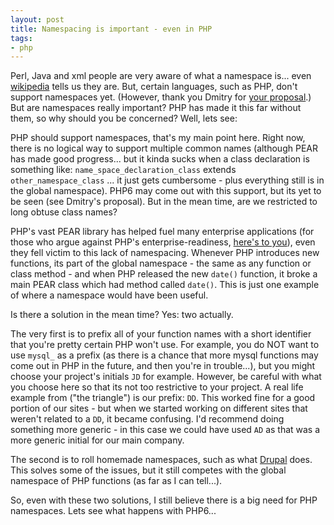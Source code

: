 ```yaml
---
layout: post
title: Namespacing is important - even in PHP
tags:
- php
---
```

Perl, Java and xml people are very aware of what a namespace is... even [wikipedia](http://en.wikipedia.org/wiki/Namespace_(computer_science)) tells us they are.  But, certain languages, such as PHP, don't support namespaces yet.  (However, thank you Dmitry for [your proposal](http://aspn.activestate.com/ASPN/Mail/Message/php-dev/3519062).)  But are namespaces really important?  PHP has made it this far without them, so why should you be concerned?  Well, lets see:

PHP should support namespaces, that's my main point here.  Right now, there is no logical way to support multiple common names (although PEAR has made good progress... but it kinda sucks when a class declaration is something like: `name_space_declaration_class` extends `other_namespace_class` ... it just gets cumbersome - plus everything still is in the global namespace).  PHP6 may come out with this support, but its yet to be seen (see Dmitry's proposal).  But in the mean time, are we restricted to long obtuse class names?

PHP's vast PEAR library has helped fuel many enterprise applications (for those who argue against PHP's enterprise-readiness, [here's to you](http://phplens.com/phpeverywhere/node/view/15)),  even they fell victim to this lack of namespacing.  Whenever PHP introduces new functions, its part of the global namespace - the same as any function or class method - and when PHP released the new `date()` function, it broke a main PEAR class which had method called `date()`.  This is just one example of where a namespace would have been useful.

Is there a solution in the mean time?  Yes: two actually.

The very first is to prefix all of your function names with a short identifier that you're pretty certain PHP won't use.  For example, you do NOT want to use `mysql_` as a prefix (as there is a chance that more mysql functions may come out in PHP in the future, and then you're in trouble...), but you might choose your project's initials `JD` for example.   However, be careful with what you choose here so that its not too restrictive to your project.  A real life example from ("the triangle") is our prefix: `DD`.  This worked fine for a good portion of our sites - but when we started working on different sites that weren't related to a `DD`, it became confusing.  I'd recommend doing something more generic - in this case we could have used `AD` as that was a more generic initial for our main company.

The second is to roll homemade namespaces, such as what [Drupal](http://drupal.org/) does. This solves some of the issues, but it still competes with the global namespace of PHP functions (as far as I can tell...).

So, even with these two solutions, I still believe there is a big need for PHP namespaces.  Lets see what happens with PHP6...
